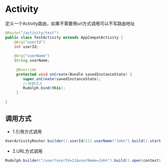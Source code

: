 # Activity

定义一个Activity路由，如果不需要用url方式调用可以不写路由地址

```java
@Route("/activity/test")
public class TestActivity extends AppCompatActivity {
    @Arg("userId")
    int userId;
    
    @Arg("userName")
    String userName;
    
     @Override
     protected void onCreate(Bundle savedInstanceState) { 
        super.onCreate(savedInstanceState);
        //参数注入
        Rudolph.bind(this);
     }
            
}
```


## 调用方式

* 1.引用方式调用

```java
UserActivityRouter.builder().userId(11).userName("John").build().start(context);
```

* 2.URL方式调用

```java
Rudolph.builder("/user?userId=11&userName=John").build().open(context);
```
